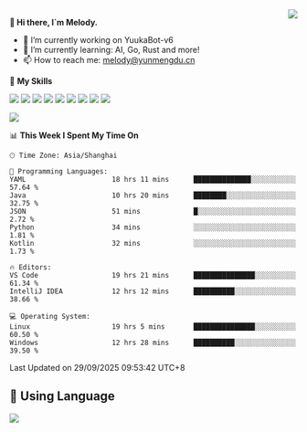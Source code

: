 <a href="#">
  <img align="right" src="https://github-readme-stats.vercel.app/api?username=melodyyuuka&count_private=true&show_icons=true" />
</a>

**👋 Hi there, I`m Melody.**

- 🔭 I’m currently working on YuukaBot-v6
- 🌱 I’m currently learning: AI, Go, Rust and more!
- 📫 How to reach me: melody@yunmengdu.cn

🌟 **My Skills** 

![](https://img.shields.io/badge/-Python-3e74a2?style=flat-square&logo=Python&logoColor=fff)
![](https://img.shields.io/badge/-Java-007396?style=flat-square&logo=OpenJDK&logoColor=fff)
![](https://img.shields.io/badge/-Node.js-339933?style=flat-square&logo=Node.js&logoColor=fff)
![](https://img.shields.io/badge/-Git-f05032?style=flat-square&logo=git&logoColor=fff)
![](https://img.shields.io/badge/-PostgreSQL-4169e1?style=flat-square&logo=PostgreSQL&logoColor=fff)
![](https://img.shields.io/badge/-Rust-000000?style=flat-square&logo=rust&logoColor=fff)
![](https://img.shields.io/badge/-VSCode-007acc?style=flat-square&logo=Visual-Studio-Code&logoColor=fff)
![](https://img.shields.io/badge/-FastAPI-009688?style=flat-square&logo=FastAPI&logoColor=fff)
![](https://img.shields.io/badge/-Linux-000000?style=flat-square&logo=Linux&logoColor=fff)


![](https://wakatime.com/badge/user/fa6dc0e2-47c5-4d2d-ae45-69fec6f2122c.svg)

<!--START_SECTION:waka-->
📊 **This Week I Spent My Time On** 

```text
🕑︎ Time Zone: Asia/Shanghai

💬 Programming Languages: 
YAML                     18 hrs 11 mins      ██████████████░░░░░░░░░░░   57.64 % 
Java                     10 hrs 20 mins      ████████░░░░░░░░░░░░░░░░░   32.75 % 
JSON                     51 mins             █░░░░░░░░░░░░░░░░░░░░░░░░    2.72 % 
Python                   34 mins             ░░░░░░░░░░░░░░░░░░░░░░░░░    1.81 % 
Kotlin                   32 mins             ░░░░░░░░░░░░░░░░░░░░░░░░░    1.73 % 

🔥 Editors: 
VS Code                  19 hrs 21 mins      ███████████████░░░░░░░░░░   61.34 % 
IntelliJ IDEA            12 hrs 12 mins      ██████████░░░░░░░░░░░░░░░   38.66 % 

💻 Operating System: 
Linux                    19 hrs 5 mins       ███████████████░░░░░░░░░░   60.50 % 
Windows                  12 hrs 28 mins      ██████████░░░░░░░░░░░░░░░   39.50 % 
```


 Last Updated on 29/09/2025 09:53:42 UTC+8
<!--END_SECTION:waka-->

## 🥰 **Using Language**

![](https://github-readme-stats.vercel.app/api/wakatime?username=MelodyYuyuko&layout=compact&hide_border=true)

